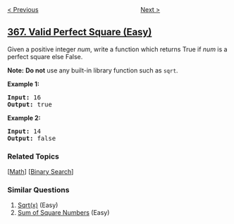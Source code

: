 <!--|This file generated by command(leetcode description); DO NOT EDIT.    |-->
<!--+----------------------------------------------------------------------+-->
<!--|@author    openset <openset.wang@gmail.com>                           |-->
<!--|@link      https://github.com/openset                                 |-->
<!--|@home      https://github.com/tonymontaro/leetcode-hints                        |-->
<!--+----------------------------------------------------------------------+-->

[< Previous](https://github.com/tonymontaro/leetcode-hints/tree/master/problems/find-leaves-of-binary-tree "Find Leaves of Binary Tree")
　　　　　　　　　　　　　　　　
[Next >](https://github.com/tonymontaro/leetcode-hints/tree/master/problems/largest-divisible-subset "Largest Divisible Subset")

## [367. Valid Perfect Square (Easy)](https://leetcode.com/problems/valid-perfect-square "有效的完全平方数")

<p>Given a positive integer <i>num</i>, write a function which returns True if <i>num</i> is a perfect square else False.</p>

<p><b>Note:</b> <b>Do not</b> use any built-in library function such as <code>sqrt</code>.</p>

<p><strong>Example 1:</strong></p>

<div>
<pre>
<strong>Input: </strong><span id="example-input-1-1">16</span>
<strong>Output: </strong><span id="example-output-1">true</span>
</pre>

<div>
<p><strong>Example 2:</strong></p>

<pre>
<strong>Input: </strong><span id="example-input-2-1">14</span>
<strong>Output: </strong><span id="example-output-2">false</span>
</pre>
</div>
</div>

### Related Topics
  [[Math](https://github.com/tonymontaro/leetcode-hints/tree/master/tag/math/README.md)]
  [[Binary Search](https://github.com/tonymontaro/leetcode-hints/tree/master/tag/binary-search/README.md)]

### Similar Questions
  1. [Sqrt(x)](https://github.com/tonymontaro/leetcode-hints/tree/master/problems/sqrtx) (Easy)
  1. [Sum of Square Numbers](https://github.com/tonymontaro/leetcode-hints/tree/master/problems/sum-of-square-numbers) (Easy)

